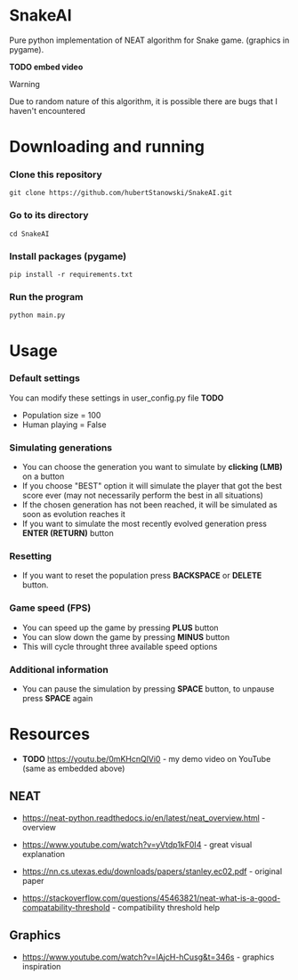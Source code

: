 # SnakeAI
Pure python implementation of NEAT algorithm for Snake game. (graphics in pygame).

**TODO embed video**

> [!WARNING]
> Due to random nature of this algorithm, it is possible there are bugs that I haven't encountered

# Downloading and running
### Clone this repository
    git clone https://github.com/hubertStanowski/SnakeAI.git

### Go to its directory
    cd SnakeAI

### Install packages (pygame)
    pip install -r requirements.txt

### Run the program
    python main.py
  
# Usage
### Default settings
You can modify these settings in user_config.py file **TODO**

- Population size = 100
- Human playing = False

### Simulating generations
- You can choose the generation you want to simulate by **clicking (LMB)** on a button
- If you choose "BEST" option it will simulate the player that got the best score ever (may not necessarily perform the best in all situations)
- If the chosen generation has not been reached, it will be simulated as soon as evolution reaches it
- If you want to simulate the most recently evolved generation press **ENTER (RETURN)** button
### Resetting
- If you want to reset the population press **BACKSPACE** or **DELETE** button.
### Game speed (FPS)
- You can speed up the game by pressing **PLUS** button
- You can slow down the game by pressing **MINUS** button
- This will cycle throught three available speed options
### Additional information
- You can pause the simulation by pressing **SPACE** button, to unpause press **SPACE** again
# Resources
- **TODO** https://youtu.be/0mKHcnQlVi0 - my demo video on YouTube (same as embedded above)
 
## NEAT
- https://neat-python.readthedocs.io/en/latest/neat_overview.html - overview

- https://www.youtube.com/watch?v=yVtdp1kF0I4 - great visual explanation

- https://nn.cs.utexas.edu/downloads/papers/stanley.ec02.pdf - original paper

- https://stackoverflow.com/questions/45463821/neat-what-is-a-good-compatability-threshold - compatibility threshold help

## Graphics
- https://www.youtube.com/watch?v=lAjcH-hCusg&t=346s - graphics inspiration

